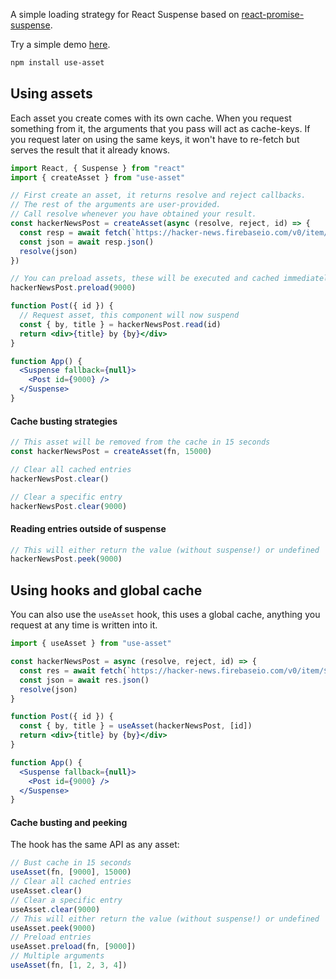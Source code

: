 A simple loading strategy for React Suspense based on [react-promise-suspense](https://github.com/vigzmv/react-promise-suspense).

Try a simple demo [here](https://codesandbox.io/s/jotai-demo-forked-ji8ky).

```bash
npm install use-asset
```

## Using assets

Each asset you create comes with its own cache. When you request something from it, the arguments that you pass will act as cache-keys. If you request later on using the same keys, it won't have to re-fetch but serves the result that it already knows.

```jsx
import React, { Suspense } from "react"
import { createAsset } from "use-asset"

// First create an asset, it returns resolve and reject callbacks.
// The rest of the arguments are user-provided.
// Call resolve whenever you have obtained your result.
const hackerNewsPost = createAsset(async (resolve, reject, id) => {
  const resp = await fetch(`https://hacker-news.firebaseio.com/v0/item/${id}.json`)
  const json = await resp.json()
  resolve(json)
})

// You can preload assets, these will be executed and cached immediately
hackerNewsPost.preload(9000)

function Post({ id }) {
  // Request asset, this component will now suspend
  const { by, title } = hackerNewsPost.read(id)
  return <div>{title} by {by}</div>
}

function App() {
  <Suspense fallback={null}>
    <Post id={9000} />
  </Suspense>
}
```

#### Cache busting strategies

```jsx
// This asset will be removed from the cache in 15 seconds
const hackerNewsPost = createAsset(fn, 15000)

// Clear all cached entries
hackerNewsPost.clear()

// Clear a specific entry
hackerNewsPost.clear(9000)
```

#### Reading entries outside of suspense

```jsx
// This will either return the value (without suspense!) or undefined
hackerNewsPost.peek(9000)
```

## Using hooks and global cache

You can also use the `useAsset` hook, this uses a global cache, anything you request at any time is written into it.

```jsx
import { useAsset } from "use-asset"

const hackerNewsPost = async (resolve, reject, id) => {
  const res = await fetch(`https://hacker-news.firebaseio.com/v0/item/${id}.json`)
  const json = await res.json()
  resolve(json)
}

function Post({ id }) {
  const { by, title } = useAsset(hackerNewsPost, [id])
  return <div>{title} by {by}</div>
}

function App() {
  <Suspense fallback={null}>
    <Post id={9000} />
  </Suspense>
}
```

#### Cache busting and peeking

The hook has the same API as any asset:

```jsx
// Bust cache in 15 seconds
useAsset(fn, [9000], 15000)
// Clear all cached entries
useAsset.clear()
// Clear a specific entry
useAsset.clear(9000)
// This will either return the value (without suspense!) or undefined
useAsset.peek(9000)
// Preload entries
useAsset.preload(fn, [9000])
// Multiple arguments
useAsset(fn, [1, 2, 3, 4])
```
